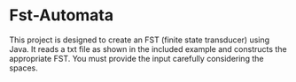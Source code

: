# Fst-Automata
This project is designed to create an FST (finite state transducer) using Java. It reads a txt file as shown in the included example and constructs the appropriate FST. You must provide the input carefully considering the spaces.
